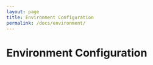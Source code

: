 ```yaml
---
layout: page
title: Environment Configuration
permalink: /docs/environment/
---
```


Environment Configuration
=========================